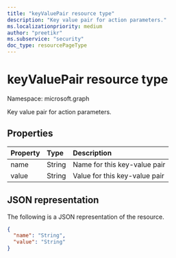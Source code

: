 ```yaml
---
title: "keyValuePair resource type"
description: "Key value pair for action parameters."
ms.localizationpriority: medium
author: "preetikr"
ms.subservice: "security"
doc_type: resourcePageType
---
```


# keyValuePair resource type

Namespace: microsoft.graph

Key value pair for action parameters.

## Properties

| Property     | Type        | Description |
|:-------------|:------------|:------------|
|name|String|Name for this key-value pair|
|value|String|Value for this key-value pair|

## JSON representation

The following is a JSON representation of the resource.

<!-- {
  "blockType": "resource",
  "optionalProperties": [

  ],
  "@odata.type": "microsoft.graph.keyValuePair",
  "baseType": null
}-->

```json
{
  "name": "String",
  "value": "String"
}
```

<!-- uuid: 16cd6b66-4b1a-43a1-adaf-3a886856ed98
2019-02-04 14:57:30 UTC -->
<!-- {
  "type": "#page.annotation",
  "description": "keyValuePair resource",
  "keywords": "",
  "section": "documentation",
  "tocPath": ""
}-->


